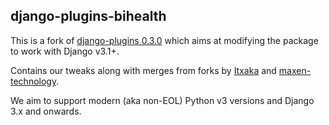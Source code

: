 ## django-plugins-bihealth

This is a fork of [django-plugins 0.3.0](https://github.com/krischer/django-plugins/releases/tag/0.3.0) which aims at modifying the package to work with Django v3.1+.

Contains our tweaks along with merges from forks by [Itxaka](https://github.com/Itxaka/) and [maxen-technology](https://github.com/maxen-technology/).

We aim to support modern (aka non-EOL) Python v3 versions and Django 3.x and onwards.
